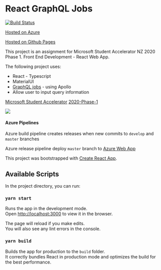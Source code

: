 # React GraphQL Jobs

[![Build Status](https://dev.azure.com/chengzhenyang/React-GraphQL/_apis/build/status/scorpionknifes.React-GraphQL?branchName=master)](https://dev.azure.com/chengzhenyang/React-GraphQL/_build/latest?definitionId=1&branchName=master)

[Hosted on Azure](https://react-graphql.azurewebsites.net/)

[Hosted on Github Pages](http://scorpionknifes.github.io/React-GraphQL)

This project is an assignment for Microsoft Student Accelerator NZ 2020 Phase 1.
Front End Development - React Web App.

The following project uses:
- React - Typescript
- MaterialUI
- [GraphQL jobs](https://api.graphql.jobs/) - using Apollo
- Allow user to input query information

[Microsoft Student Accelerator](http://aka.ms/nzmsawebsite)
[2020-Phase-1](https://github.com/NZMSA/2020-Phase-1)

![](https://scorpionknifes.github.io/React-GraphQL/example.jpg)

#### Azure Pipelines

Azure build pipeline creates releases when new commits to ```develop``` and ```master``` branches

Azure release pipeline deploy ```master``` branch to [Azure Web App](https://react-graphql.azurewebsites.net/)


This project was bootstrapped with [Create React App](https://github.com/facebook/create-react-app).

## Available Scripts

In the project directory, you can run:

### `yarn start`

Runs the app in the development mode.<br />
Open [http://localhost:3000](http://localhost:3000) to view it in the browser.

The page will reload if you make edits.<br />
You will also see any lint errors in the console.

### `yarn build`

Builds the app for production to the `build` folder.<br />
It correctly bundles React in production mode and optimizes the build for the best performance.
